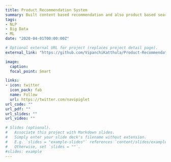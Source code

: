 ```yaml
---
title: Product Recommendation System
summary: Built content based recommendation and also product based search recommendation system using ALS algorithm on Big Data
tags:
- NLP
- Big Data
- ML
date: "2020-04-01T00:00:00Z"

# Optional external URL for project (replaces project detail page).
external_link: "https://github.com/VipanchiKatthula/Product-Recommendation-System"

image:
  caption: 
  focal_point: Smart

links:
- icon: twitter
  icon_pack: fab
  name: Follow
  url: https://twitter.com/navipiglet
url_code: ""
url_pdf: ""
url_slides: ""
url_video: ""

# Slides (optional).
#   Associate this project with Markdown slides.
#   Simply enter your slide deck's filename without extension.
#   E.g. `slides = "example-slides"` references `content/slides/example-slides.md`.
#   Otherwise, set `slides = ""`.
#slides: example
---
```


